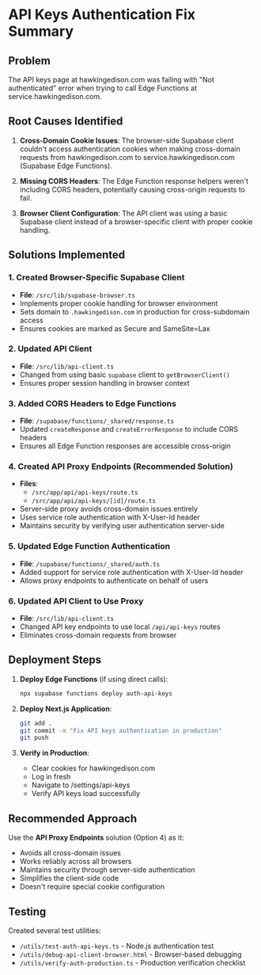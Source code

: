 # API Keys Authentication Fix Summary

## Problem
The API keys page at hawkingedison.com was failing with "Not authenticated" error when trying to call Edge Functions at service.hawkingedison.com.

## Root Causes Identified

1. **Cross-Domain Cookie Issues**: The browser-side Supabase client couldn't access authentication cookies when making cross-domain requests from hawkingedison.com to service.hawkingedison.com (Supabase Edge Functions).

2. **Missing CORS Headers**: The Edge Function response helpers weren't including CORS headers, potentially causing cross-origin requests to fail.

3. **Browser Client Configuration**: The API client was using a basic Supabase client instead of a browser-specific client with proper cookie handling.

## Solutions Implemented

### 1. Created Browser-Specific Supabase Client
- **File**: `/src/lib/supabase-browser.ts`
- Implements proper cookie handling for browser environment
- Sets domain to `.hawkingedison.com` in production for cross-subdomain access
- Ensures cookies are marked as Secure and SameSite=Lax

### 2. Updated API Client
- **File**: `/src/lib/api-client.ts`
- Changed from using basic `supabase` client to `getBrowserClient()`
- Ensures proper session handling in browser context

### 3. Added CORS Headers to Edge Functions
- **File**: `/supabase/functions/_shared/response.ts`
- Updated `createResponse` and `createErrorResponse` to include CORS headers
- Ensures all Edge Function responses are accessible cross-origin

### 4. Created API Proxy Endpoints (Recommended Solution)
- **Files**: 
  - `/src/app/api/api-keys/route.ts`
  - `/src/app/api/api-keys/[id]/route.ts`
- Server-side proxy avoids cross-domain issues entirely
- Uses service role authentication with X-User-Id header
- Maintains security by verifying user authentication server-side

### 5. Updated Edge Function Authentication
- **File**: `/supabase/functions/_shared/auth.ts`
- Added support for service role authentication with X-User-Id header
- Allows proxy endpoints to authenticate on behalf of users

### 6. Updated API Client to Use Proxy
- **File**: `/src/lib/api-client.ts`
- Changed API key endpoints to use local `/api/api-keys` routes
- Eliminates cross-domain requests from browser

## Deployment Steps

1. **Deploy Edge Functions** (if using direct calls):
   ```bash
   npx supabase functions deploy auth-api-keys
   ```

2. **Deploy Next.js Application**:
   ```bash
   git add .
   git commit -m "Fix API keys authentication in production"
   git push
   ```

3. **Verify in Production**:
   - Clear cookies for hawkingedison.com
   - Log in fresh
   - Navigate to /settings/api-keys
   - Verify API keys load successfully

## Recommended Approach

Use the **API Proxy Endpoints** solution (Option 4) as it:
- Avoids all cross-domain issues
- Works reliably across all browsers
- Maintains security through server-side authentication
- Simplifies the client-side code
- Doesn't require special cookie configuration

## Testing

Created several test utilities:
- `/utils/test-auth-api-keys.ts` - Node.js authentication test
- `/utils/debug-api-client-browser.html` - Browser-based debugging
- `/utils/verify-auth-production.ts` - Production verification checklist